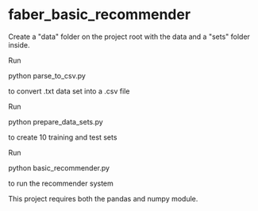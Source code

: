 # faber_basic_recommender

Create a "data" folder on the project root with the data and a "sets" folder inside.

Run

python parse_to_csv.py

to convert .txt data set into a .csv file

Run

python prepare_data_sets.py

to create 10 training and test sets

Run

python basic_recommender.py

to run the recommender system


This project requires both the pandas and numpy module.
